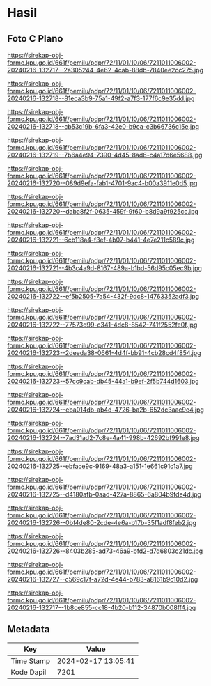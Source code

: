 # Hasil

## Foto C Plano

https://sirekap-obj-formc.kpu.go.id/661f/pemilu/pdpr/72/11/01/10/06/7211011006002-20240216-132717--2a305244-4e62-4cab-88db-7840ee2cc275.jpg

https://sirekap-obj-formc.kpu.go.id/661f/pemilu/pdpr/72/11/01/10/06/7211011006002-20240216-132718--81eca3b9-75a1-49f2-a7f3-177f6c9e35dd.jpg

https://sirekap-obj-formc.kpu.go.id/661f/pemilu/pdpr/72/11/01/10/06/7211011006002-20240216-132718--cb53c19b-6fa3-42e0-b9ca-c3b66736c15e.jpg

https://sirekap-obj-formc.kpu.go.id/661f/pemilu/pdpr/72/11/01/10/06/7211011006002-20240216-132719--7b6a4e94-7390-4d45-8ad6-c4a17d6e5688.jpg

https://sirekap-obj-formc.kpu.go.id/661f/pemilu/pdpr/72/11/01/10/06/7211011006002-20240216-132720--089d9efa-fab1-4701-9ac4-b00a3911e0d5.jpg

https://sirekap-obj-formc.kpu.go.id/661f/pemilu/pdpr/72/11/01/10/06/7211011006002-20240216-132720--daba8f2f-0635-459f-9f60-b8d9a9f925cc.jpg

https://sirekap-obj-formc.kpu.go.id/661f/pemilu/pdpr/72/11/01/10/06/7211011006002-20240216-132721--6cb118a4-f3ef-4b07-b441-4e7e211c589c.jpg

https://sirekap-obj-formc.kpu.go.id/661f/pemilu/pdpr/72/11/01/10/06/7211011006002-20240216-132721--4b3c4a9d-8167-489a-b1bd-56d95c05ec9b.jpg

https://sirekap-obj-formc.kpu.go.id/661f/pemilu/pdpr/72/11/01/10/06/7211011006002-20240216-132722--ef5b2505-7a54-432f-9dc8-14763352adf3.jpg

https://sirekap-obj-formc.kpu.go.id/661f/pemilu/pdpr/72/11/01/10/06/7211011006002-20240216-132722--77573d99-c341-4dc8-8542-741f2552fe0f.jpg

https://sirekap-obj-formc.kpu.go.id/661f/pemilu/pdpr/72/11/01/10/06/7211011006002-20240216-132723--2deeda38-0661-4d4f-bb91-4cb28cd4f854.jpg

https://sirekap-obj-formc.kpu.go.id/661f/pemilu/pdpr/72/11/01/10/06/7211011006002-20240216-132723--57cc9cab-db45-44a1-b9ef-2f5b744d1603.jpg

https://sirekap-obj-formc.kpu.go.id/661f/pemilu/pdpr/72/11/01/10/06/7211011006002-20240216-132724--eba014db-ab4d-4726-ba2b-652dc3aac9e4.jpg

https://sirekap-obj-formc.kpu.go.id/661f/pemilu/pdpr/72/11/01/10/06/7211011006002-20240216-132724--7ad31ad2-7c8e-4a41-998b-42692bf991e8.jpg

https://sirekap-obj-formc.kpu.go.id/661f/pemilu/pdpr/72/11/01/10/06/7211011006002-20240216-132725--ebface9c-9169-48a3-a151-1e661c91c1a7.jpg

https://sirekap-obj-formc.kpu.go.id/661f/pemilu/pdpr/72/11/01/10/06/7211011006002-20240216-132725--d4180afb-0aad-427a-8865-6a804b9fde4d.jpg

https://sirekap-obj-formc.kpu.go.id/661f/pemilu/pdpr/72/11/01/10/06/7211011006002-20240216-132726--0bf4de80-2cde-4e6a-b17b-35f1adf8feb2.jpg

https://sirekap-obj-formc.kpu.go.id/661f/pemilu/pdpr/72/11/01/10/06/7211011006002-20240216-132726--8403b285-ad73-46a9-bfd2-d7d6803c21dc.jpg

https://sirekap-obj-formc.kpu.go.id/661f/pemilu/pdpr/72/11/01/10/06/7211011006002-20240216-132727--c569c17f-a72d-4e44-b783-a8161b9c10d2.jpg

https://sirekap-obj-formc.kpu.go.id/661f/pemilu/pdpr/72/11/01/10/06/7211011006002-20240216-132717--1b8ce855-cc18-4b20-b112-34870b008ff4.jpg


## Metadata

| Key        | Value               |
| ---------- | ------------------- |
| Time Stamp | 2024-02-17 13:05:41 |
| Kode Dapil | 7201                |



